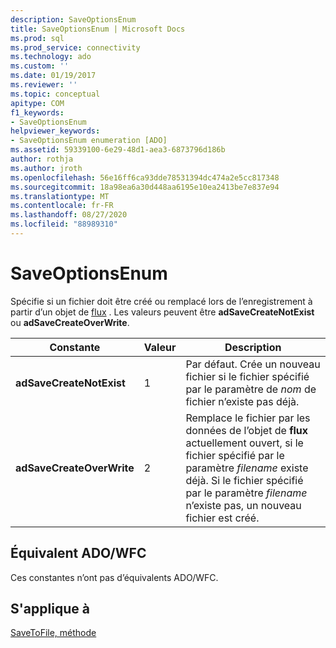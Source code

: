 ```yaml
---
description: SaveOptionsEnum
title: SaveOptionsEnum | Microsoft Docs
ms.prod: sql
ms.prod_service: connectivity
ms.technology: ado
ms.custom: ''
ms.date: 01/19/2017
ms.reviewer: ''
ms.topic: conceptual
apitype: COM
f1_keywords:
- SaveOptionsEnum
helpviewer_keywords:
- SaveOptionsEnum enumeration [ADO]
ms.assetid: 59339100-6e29-48d1-aea3-6873796d186b
author: rothja
ms.author: jroth
ms.openlocfilehash: 56e16ff6ca93dde78531394dc474a2e5cc817348
ms.sourcegitcommit: 18a98ea6a30d448aa6195e10ea2413be7e837e94
ms.translationtype: MT
ms.contentlocale: fr-FR
ms.lasthandoff: 08/27/2020
ms.locfileid: "88989310"
---
```

# <a name="saveoptionsenum"></a>SaveOptionsEnum
Spécifie si un fichier doit être créé ou remplacé lors de l’enregistrement à partir d’un objet de [flux](./stream-object-ado.md) . Les valeurs peuvent être **adSaveCreateNotExist** ou **adSaveCreateOverWrite**.  
  
|Constante|Valeur|Description|  
|--------------|-----------|-----------------|  
|**adSaveCreateNotExist**|1|Par défaut. Crée un nouveau fichier si le fichier spécifié par le paramètre de *nom* de fichier n’existe pas déjà.|  
|**adSaveCreateOverWrite**|2|Remplace le fichier par les données de l’objet de **flux** actuellement ouvert, si le fichier spécifié par le paramètre *filename* existe déjà. Si le fichier spécifié par le paramètre *filename* n’existe pas, un nouveau fichier est créé.|  
  
## <a name="adowfc-equivalent"></a>Équivalent ADO/WFC  
 Ces constantes n’ont pas d’équivalents ADO/WFC.  
  
## <a name="applies-to"></a>S'applique à  
 [SaveToFile, méthode](./savetofile-method.md)